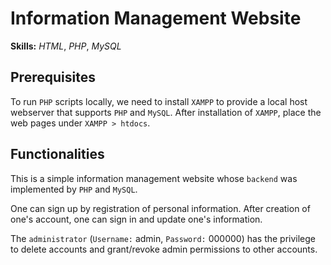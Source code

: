 # Information Management Website

**Skills:** _HTML_, _PHP_, _MySQL_

## Prerequisites

To run `PHP` scripts locally, we need to install `XAMPP` to provide a local host webserver that supports `PHP` and `MySQL`. After installation of `XAMPP`, place the web pages under `XAMPP > htdocs`.

## Functionalities

This is a simple information management website whose `backend` was implemented by `PHP` and `MySQL`.

One can sign up by registration of personal information. After creation of one's account, one can sign in and update one's information.

The `administrator` (`Username:` admin, `Password:` 000000) has the privilege to delete accounts and grant/revoke admin permissions to other accounts.
